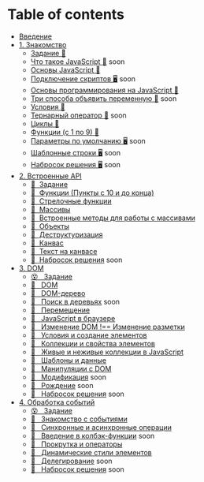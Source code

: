 # Table of contents

* [Введение](README.md)
* [1. Знакомство](01/README.md)
  * [Задание &#129327;](01/task.md)
  * [Что такое JavaScript &#128215;]() soon
  * [Основы JavaScript &#128170;](https://htmlacademy.ru/courses/343)
  * [Подключение скриптов &#128421;]() soon
  * [Основы программирования на JavaScript &#128170;](https://htmlacademy.ru/courses/207)
  * [Три способа объявить переменную &#128215;]() soon
  * [Условия &#128170;](https://htmlacademy.ru/courses/209)
  * [Тернарный оператор &#128215;]() soon
  * [Циклы &#128170;](https://htmlacademy.ru/courses/211)
  * [Функции (c 1 по 9) &#128170;](https://htmlacademy.ru/courses/215)
  * [Параметры по умолчанию &#128421;]() soon
  * [Шаблонные строки &#128421;]() soon
  * [Набросок решения &#128421;]() soon
* [2. Встроенные API](02/README.md)
  * [&#129327;&#160; Задание](02/task.md) 
  * [&#128170;&#160; Функции (Пункты с 10 и до конца)](https://htmlacademy.ru/courses/215) 
  * [🎥&#160; Стрелочные функции](https://youtu.be/C0Mx2yPysLI)
  * [&#128170;&#160; Массивы](https://htmlacademy.ru/courses/213) 
  * [&#128215;&#160; Встроенные методы для работы с массивами](02/arrays-methods.md) 
  * [&#128170;&#160; Объекты](https://htmlacademy.ru/courses/217) 
  * [🎥&#160; Деструктуризация](https://youtu.be/tGV7QSCPlDI)
  * [🎥&#160; Канвас](02/canvas.md)
  * [🎥&#160; Текст на канвасе](02/canvas-text.md)
  * [🎥&#160; Набросок решения]() soon
* [3. DOM](03/README.md)
  * [😵 &#160; Задание](03/task.md) 
  * [📗 &#160; DOM](03/dom.md)
  * [📗 &#160; DOM-дерево](03/dom-tree.md)
  * [📗 &#160; Поиск в деревьях]() soon
  * [🎥 &#160; Перемещение](03/moving.md)
  * [💪 &#160; JavaScript в браузере ](https://htmlacademy.ru/courses/219)
  * [🎥 &#160; Изменение DOM !== Изменение разметки](03/changes-dom.md)
  * [💪 &#160; Условия и создание элементов ](https://htmlacademy.ru/courses/347)
  * [💪 &#160; Коллекции и свойства элементов ](https://htmlacademy.ru/courses/349)
  * [📗 &#160; Живые и неживые коллекции в JavaScript](03/live-non-live-collections.md)
  * [📗 &#160; Шаблоны и данные](03/templates-and-data.md)
  * [💪 &#160; Манипуляции с DOM](https://htmlacademy.ru/courses/303)
  * [🎥 &#160; Модификация]() soon
  * [🎥 &#160; Рождение]() soon
  * [🎥 &#160; Набросок решения]() soon
* [4. Обработка событий](04/README.md)
  * [😵 &#160; Задание](04/task.md) 
  * [💪 &#160; Знакомство с событиями](https://htmlacademy.ru/courses/273)
  * [📗 &#160; Синхронные и асинхронные операции](04/sync-async.md)
  * [📗 &#160; Введение в колбэк-функции]() soon
  * [💪 &#160; Прокрутка и операторы ](https://htmlacademy.ru/courses/351)
  * [💪 &#160; Динамические стили элементов ](https://htmlacademy.ru/courses/353)
  * [🎥 &#160; Делегирование]() soon
  * [🎥 &#160; Набросок решения]() soon
